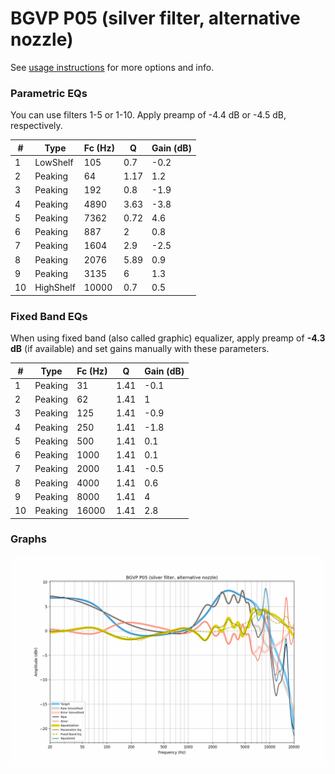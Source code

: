 # BGVP P05 (silver filter, alternative nozzle)
See [usage instructions](https://github.com/jaakkopasanen/AutoEq#usage) for more options and info.

### Parametric EQs
You can use filters 1-5 or 1-10. Apply preamp of -4.4 dB or -4.5 dB, respectively.

|   # | Type      |   Fc (Hz) |    Q |   Gain (dB) |
|-----|-----------|-----------|------|-------------|
|   1 | LowShelf  |       105 | 0.7  |        -0.2 |
|   2 | Peaking   |        64 | 1.17 |         1.2 |
|   3 | Peaking   |       192 | 0.8  |        -1.9 |
|   4 | Peaking   |      4890 | 3.63 |        -3.8 |
|   5 | Peaking   |      7362 | 0.72 |         4.6 |
|   6 | Peaking   |       887 | 2    |         0.8 |
|   7 | Peaking   |      1604 | 2.9  |        -2.5 |
|   8 | Peaking   |      2076 | 5.89 |         0.9 |
|   9 | Peaking   |      3135 | 6    |         1.3 |
|  10 | HighShelf |     10000 | 0.7  |         0.5 |

### Fixed Band EQs
When using fixed band (also called graphic) equalizer, apply preamp of **-4.3 dB** (if available) and set gains manually with these parameters.

|   # | Type    |   Fc (Hz) |    Q |   Gain (dB) |
|-----|---------|-----------|------|-------------|
|   1 | Peaking |        31 | 1.41 |        -0.1 |
|   2 | Peaking |        62 | 1.41 |         1   |
|   3 | Peaking |       125 | 1.41 |        -0.9 |
|   4 | Peaking |       250 | 1.41 |        -1.8 |
|   5 | Peaking |       500 | 1.41 |         0.1 |
|   6 | Peaking |      1000 | 1.41 |         0.1 |
|   7 | Peaking |      2000 | 1.41 |        -0.5 |
|   8 | Peaking |      4000 | 1.41 |         0.6 |
|   9 | Peaking |      8000 | 1.41 |         4   |
|  10 | Peaking |     16000 | 1.41 |         2.8 |

### Graphs
![](./BGVP%20P05%20(silver%20filter,%20alternative%20nozzle).png)
